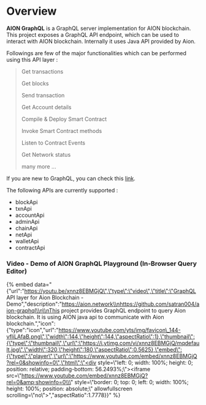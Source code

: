# Overview

**AION GraphQL** is a GraphQL server implementation for AION blockchain. This project exposes a GraphQL API endpoint, which can be used to interact with AION blockchain. Internally it uses Java API provided by Aion.

Followings are few of the major functionalities which can be performed using this API layer :

> Get transactions
>
> Get blocks
>
> Send transaction
>
> Get Account details
>
> Compile & Deploy Smart Contract 
>
> Invoke Smart Contract methods
>
> Listen to Contract Events
>
> Get Network status
>
> many more ...

If you are new to GraphQL, you can check this [link](https://graphql.org/learn/).

The following APIs are currently supported :

* blockApi
* txnApi
* accountApi
* adminApi
* chainApi
* netApi
* walletApi
* contractApi

### Video - Demo of AION GraphQL Playground \(In-Browser Query Editor\)

{% embed data="{\"url\":\"https://youtu.be/xnnz8EBMGjQ\",\"type\":\"video\",\"title\":\"GraphQL API layer for Aion Blockchain - Demo\",\"description\":\"https://aion.network\\nhttps://github.com/satran004/aion-graphql\\n\\nThis project provides GraphQL endpoint to query Aion blockchain. It is using AION java api to communicate with Aion blockchain.\",\"icon\":{\"type\":\"icon\",\"url\":\"https://www.youtube.com/yts/img/favicon\_144-vfliLAfaB.png\",\"width\":144,\"height\":144,\"aspectRatio\":1},\"thumbnail\":{\"type\":\"thumbnail\",\"url\":\"https://i.ytimg.com/vi/xnnz8EBMGjQ/mqdefault.jpg\",\"width\":320,\"height\":180,\"aspectRatio\":0.5625},\"embed\":{\"type\":\"player\",\"url\":\"https://www.youtube.com/embed/xnnz8EBMGjQ?rel=0&showinfo=0\",\"html\":\"<div style=\\\"left: 0; width: 100%; height: 0; position: relative; padding-bottom: 56.2493%;\\\"><iframe src=\\\"https://www.youtube.com/embed/xnnz8EBMGjQ?rel=0&amp;showinfo=0\\\" style=\\\"border: 0; top: 0; left: 0; width: 100%; height: 100%; position: absolute;\\\" allowfullscreen scrolling=\\\"no\\\"></iframe></div>\",\"aspectRatio\":1.7778}}" %}

